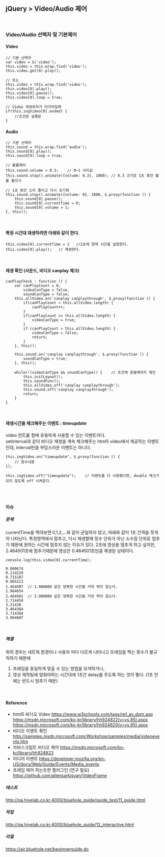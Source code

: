 ## jQuery > Video/Audio 제어
<br>

###  Video/Audio 선택자 및 기본제어
#### Video
```
// 기본 선택자
var video = $('video');
this.video = this.wrap.find('video');
this.video.get(0).play();

// 또는
this.video = this.wrap.find('video');
this.video[0].play();
this.video[0].pause();
this.video[0].loop = true;

// Video 재생위치가 마지막일때
if(this.ingVideo[0].ended) {
    //조건문 실행문
}
```

#### Audio
```
// 기본 선택자
this.sound = this.wrap.find('audio');
this.sound[0].play();
this.sound[0].loop = true;

// 볼륨제어
this.sound.volume = 0.3;    // 0~1 사이값
this.sound.stop().animate({volume: 0.3}, 1000); // 0.3 크기로 1초 동안 볼륨 줄이기

// 1초 동안 소리 줄이고 다시 초기화
this.sound.stop().animate({volume: 0}, 1000, $.proxy(function () {
    this.sound[0].pause();
    this.sound[0].currentTime = 0;
    this.sound[0].volume = 1;
}, this));
```
<br>

#### 특정 시간대 재생하려면 아래와 같이 한다.
```
this.video[0].currentTime = 2   //2초에 현재 시간을 설정한다.
this.video[0].play();   // 재생한다.
```
<br>

#### 재생 확인 (사운드, 비디오 canplay 체크)
```
canPlayCheck : function () {
    var canPlayCount = 0,
        videoCanType = false,
        soundCanType = false;
    this.allVideo.on('canplay canplaythrough', $.proxy(function () {
        if(canPlayCount < this.allVideo.length) {
            canPlayCount++;
        }
        if(canPlayCount >= this.allVideo.length) {
            videoCanType = true;
        }
        if (canPlayCount > this.allVideo.length) {
            videoCanType = false;
            return;
        }
    }, this));

    this.sound.on('canplay canplaythrough', $.proxy(function () {
        soundCanType = true;
    }, this));

    while(!(videoCanType && soundCanType)) {	// 조건에 맞을때까지 확인
        this.initLayout();
        this.soundFunc();
        this.allVideo.off('canplay canplaythrough');
        this.sound.off('canplay canplaythrough');
        return;
    }
}
```
<br>

#### 재생시간을 체크해주는 이벤트 : timeupdate
video 컨트롤 할때 유용하게 사용할 수 있는 이벤트이다.<br>
setInterval과 같이 비디오 재생을 계속 체크해주는 html5 video에서 제공하는 이벤트인데, interval만큼 부담스러운 이벤트는 아니다.
```
this.ingVideo.on("timeupdate", $.proxy(function () {
    // 함수내용
});

this.ingVideo.off("timeupdate");    // 이벤트를 다 사용했다면, double 체크가 되지 않도록 off 시켜준다.
```
<br><br>

#### 이슈
##### 문제
currentTime을 찍어보면 0,1,2,...와 같이 균일하지 않고, 아래와 같이 1초 간격을 쪼개어 나타난다.
특정영역에서 멈추고, 다시 재생할때 정수 단위가 아닌 소수점 단위로 멈추기 때문에 원하는 시간에 멈추지 않는 이슈가 있다.
2초에 영상을 멈추게 하고 싶지만, 2.464501초에 멈추기때문에 영상은 0.464501초만큼 재생된 상태이다.

```
console.log(this.video[0].currentTime);
```
```
0.000674
0.214229
0.715187
0.965213
1.464997  // 1.000000 같은 정확한 시간을 거의 찍지 않는다.
1.964654
2.464501  // 2.000000 같은 정확한 시간을 거의 찍지 않는다.
2.714459
3.21438
3.464384
3.714384
3.964607
```
<br>

##### 해결
위의 경우는 네트웍 환경이나 사용자 마다 다르게 나타나고 프레임을 찍는 횟수가 불규칙하기 때문에
1) 프레임을 동일하게 맞출 수 있는 방법을 모색하거나,<br>
2) 영상 제작팀에 멈춰야하는 시간대에 1초간 delay를 주도록 하는 것이 좋다. (1초 안에는 반드시 멈추기 때문)<br>
<br><br>

#### Reference
* html5 비디오
Video https://www.w3schools.com/tags/ref_av_dom.asp
https://msdn.microsoft.com/ko-kr/library/hh924822(v=vs.85).aspx
https://msdn.microsoft.com/ko-kr/library/hh924820(v=vs.85).aspx
* 비디오 이벤트 확인
http://samples.msdn.microsoft.com/Workshop/samples/media/videoevents.htm
* 자바스크립트 비디오 제어
https://msdn.microsoft.com/ko-kr/library/hh924823
* 미디어 이벤트
https://developer.mozilla.org/en-US/docs/Web/Guide/Events/Media_events
* 프레임 제어 하는듯한 플러그인 (연구 필요)
https://github.com/allensarkisyan/VideoFrame

##### 테스트
http://qa.hivelab.co.kr:4000/bluehole_guide/guide_test/11_guide.html

##### 작업
http://qa.hivelab.co.kr:4000/bluehole_guide/12_interactive.html

##### 리얼
https://air.bluehole.net/beginnerguide.do